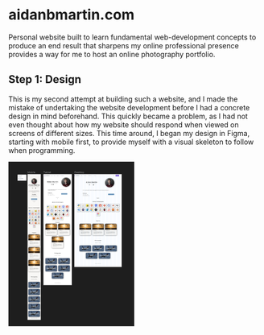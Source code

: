 # aidanbmartin.com
Personal website built to learn fundamental web-development concepts to produce an end result that sharpens my online professional presence provides a way for me to host an online photography portfolio.

## Step 1: Design 
This is my second attempt at building such a website, and I made the mistake of undertaking the website development before I had a concrete design in mind beforehand. This quickly became a problem, as I had not even thought about how my website should respond when viewed on screens of different sizes. This time around, I began my design in Figma, starting with mobile first, to provide myself with a visual skeleton to follow when programming.

<img src="https://github.com/aidanbmartin/aidanbmartin.com/blob/main/Screenshots/FigmaScreenshot.png" alt="Website design screenshot." width="250"/>


